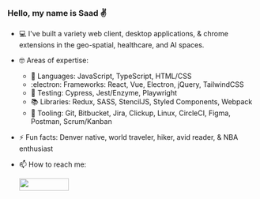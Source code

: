 ### Hello, my name is Saad :v:

- :computer: I've built a variety web client, desktop applications, & chrome extensions in the geo-spatial, healthcare, and AI spaces.

- :nerd_face: Areas of expertise: 

  - :book: Languages: JavaScript, TypeScript, HTML/CSS
  - :electron: Frameworks: React, Vue, Electron, jQuery, TailwindCSS
  - 🧪 Testing: Cypress, Jest/Enzyme, Playwright
  - 📚 Libraries: Redux, SASS, StencilJS, Styled Components, Webpack
  - 🧰 Tooling: Git, Bitbucket, Jira, Clickup, Linux, CircleCI, Figma, Postman, Scrum/Kanban

- ⚡ Fun facts: Denver native, world traveler, hiker, avid reader, & NBA enthusiast

- 📫 How to reach me: <div><a href="https://www.linkedin.com/in/saad-baradan/
" target="_blank"><img src="https://img.shields.io/badge/-saadbaradan-blue?style=flat-square&logo=Linkedin&logoColor=white&link=https://www.linkedin.com/in/saadbaradan/" width="100" height="25"></a></div>

